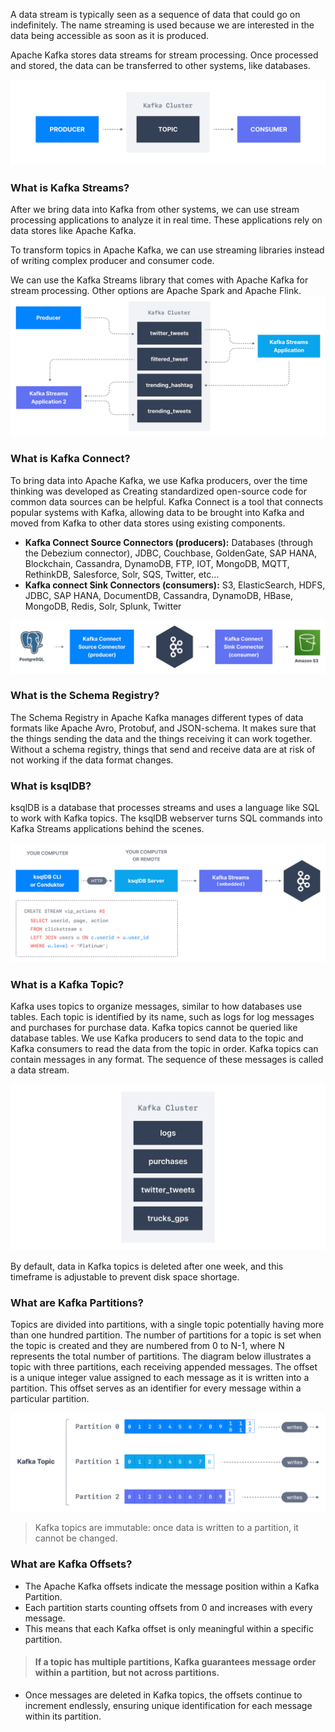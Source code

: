 A data stream is typically seen as a sequence of data that could go on indefinitely. 
The name streaming is used because we are interested in the data being accessible as 
soon as it is produced.

Apache Kafka stores data streams for stream processing. Once processed and stored, the data 
can be transferred to other systems, like databases.

![App Screenshot](resources/Producer_Topic_Consumer.png)

### What is Kafka Streams?                                                                    
After we bring data into Kafka from other systems, we can use stream processing applications 
to analyze it in real time.
These applications rely on data stores like Apache Kafka.

To transform topics in Apache Kafka,
we can use streaming libraries instead of writing complex producer and consumer code.

We can use the Kafka Streams library that comes with Apache Kafka for stream processing.
Other options are Apache Spark and Apache Flink.
![App Screenshot](resources/Stream_Processing.png)

### What is Kafka Connect?                                                                  
To bring data into Apache Kafka, we use Kafka producers, over the time thinking was 
developed as Creating standardized open-source code for common data sources can be helpful.
Kafka Connect is a tool that connects popular systems with Kafka,
allowing data to be brought into Kafka and moved from Kafka to other data stores using 
existing components.
- **Kafka Connect Source Connectors (producers):** Databases (through the Debezium connector), 
  JDBC, Couchbase, GoldenGate, SAP HANA, Blockchain, Cassandra, DynamoDB,
  FTP, IOT, MongoDB, MQTT, RethinkDB, Salesforce, Solr, SQS, Twitter, etc…
- **Kafka connect Sink Connectors (consumers):** S3, ElasticSearch, HDFS, JDBC, SAP HANA, 
  DocumentDB, Cassandra, DynamoDB, HBase, MongoDB, Redis, Solr, Splunk, Twitter

![App Screenshot](resources/Sink_Connector.png)

### What is the Schema Registry?                                                           
The Schema Registry in Apache Kafka manages different types of data formats like 
Apache Avro, Protobuf, and JSON-schema.
It makes sure that the things sending the data and the things receiving it can work 
together.
Without a schema registry, things that send and receive data are at risk of not working 
if the data format changes.

### What is ksqlDB?                                                                       
ksqlDB is a database that processes streams and uses a language like SQL to work with Kafka 
topics.
The ksqlDB webserver turns SQL commands into Kafka Streams applications behind the scenes.

![App Screenshot](resources/ksqlDB.png)

### What is a Kafka Topic?                                                                 
Kafka uses topics to organize messages, similar to how databases use tables.
Each topic is identified by its name, such as logs for log messages and purchases for purchase data.
Kafka topics cannot be queried like database tables.
We use Kafka producers to send data to the topic and Kafka consumers to read the data from the topic in 
order.
Kafka topics can contain messages in any format.
The sequence of these messages is called a data stream.

![App Screenshot](resources/topics.png)

By default, data in Kafka topics is deleted after one week, and this timeframe is adjustable to 
prevent disk space shortage.

### What are Kafka Partitions?                                                                          
Topics are divided into partitions, with a single topic potentially having more than one hundred partition.
The number of partitions for a topic is set when the topic is created and they are numbered from 0 to N-1,
where N represents the total number of partitions.
The diagram below illustrates a topic with three partitions, each receiving appended messages.
The offset is a unique integer value assigned to each message as it is written into a partition.
This offset serves as an identifier for every message within a particular partition.

![App Screenshot](resources/partition.png)

> Kafka topics are immutable: once data is written to a partition, it cannot be changed.

### What are Kafka Offsets?                                                                              
- The Apache Kafka offsets indicate the message position within a Kafka Partition.
- Each partition starts counting offsets from 0 and increases with every message.
- This means that each Kafka offset is only meaningful within a specific partition.

> #### If a topic has multiple partitions, Kafka guarantees message order within a partition, but not across partitions.

- Once messages are deleted in Kafka topics, the offsets continue to increment endlessly, ensuring unique identification
for each message within its partition.
